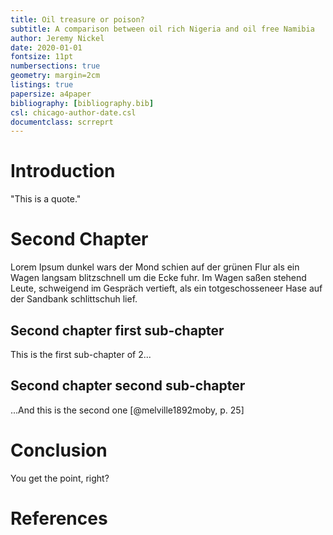 ```yaml
---
title: Oil treasure or poison? 
subtitle: A comparison between oil rich Nigeria and oil free Namibia
author: Jeremy Nickel
date: 2020-01-01
fontsize: 11pt
numbersections: true
geometry: margin=2cm
listings: true
papersize: a4paper
bibliography: [bibliography.bib]
csl: chicago-author-date.csl
documentclass: scrreprt
---
```


# Introduction

"This is a quote."

# Second Chapter

Lorem Ipsum dunkel wars der Mond schien auf der grünen Flur als ein Wagen langsam blitzschnell um die Ecke fuhr. Im Wagen saßen stehend Leute, schweigend im Gespräch vertieft, als ein totgeschosseneer Hase auf der Sandbank schlittschuh lief.

## Second chapter first sub-chapter
This is the first sub-chapter of 2...

## Second chapter second sub-chapter
...And this is the second one [@melville1892moby, p. 25]

# Conclusion
You get the point, right?

# References

